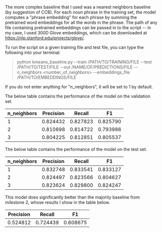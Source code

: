 The more complex baseline that I used was a nearest neighbors baseline (by suggestion of CCB). For each noun phrase in the training set, the model computes a "phrase embedding" for each phrase by summing the pretrained word embeddings for all the words in the phrase. The path of any file containing pretrained embeddings can be passed in to the script -- in my case, I used 300D Glove embeddings, which can be downloaded at https://nlp.stanford.edu/projects/glove/.

To run the script on a given training file and test file, you can type the following into your terminal:
  > python kmeans_baseline.py --train /PATH/TO/TRAINING/FILE --test /PATH/TO/TEST/FILE --out /NAME/OF/PREDICTIONS/FILE --n_neighbors <number_of_neighbors> --embeddings_file /PATH/TO/EMBEDDINGS/FILE
  
If you do not enter anything for "n_neighbors", it will be set to 1 by default.

The below table contains the performance of the model on the validation set.

| n_neighbors | Precision | Recall   | F1       |
|-------------|-----------|----------|----------|
| 1           | 0.824432  | 0.827823 | 0.825790 |
| 2           | 0.810698  | 0.814722 | 0.793986 |
| 3           | 0.804225  | 0.812851 | 0.805537 |

The below table contains the performance of the model on the test set.

| n_neighbors | Precision | Recall   | F1       |
|-------------|-----------|----------|----------|
| 1           | 0.832748  | 0.833541 | 0.833127 |
| 2           | 0.824497  | 0.823566 | 0.804627 |
| 3           | 0.823624  | 0.829800 | 0.824247 |

This model does significantly better than the majority baseline from milestone 2, whose results I show in the table below.

| Precision | Recall   | F1       |
|-----------|----------|----------|
| 0.524812  | 0.724439 | 0.608675 |
